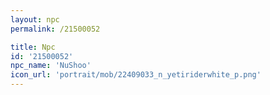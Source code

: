 ```yaml
---
layout: npc
permalink: /21500052

title: Npc
id: '21500052'
npc_name: 'NuShoo'
icon_url: 'portrait/mob/22409033_n_yetiriderwhite_p.png'
---
```

